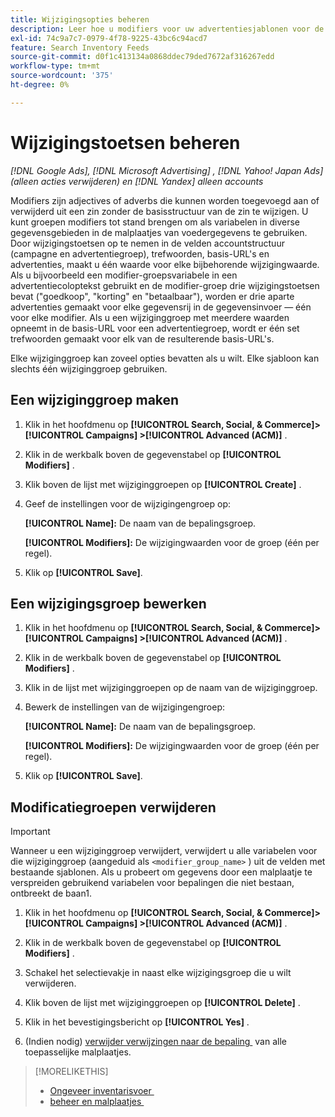 ```yaml
---
title: Wijzigingsopties beheren
description: Leer hoe u modifiers voor uw advertentiesjablonen voor de invoer van inventarisgegevens configureert en beheert.
exl-id: 74c9a7c7-0979-4f78-9225-43bc6c94acd7
feature: Search Inventory Feeds
source-git-commit: d0f1c413134a0868ddec79ded7672af316267edd
workflow-type: tm+mt
source-wordcount: '375'
ht-degree: 0%

---
```


# Wijzigingstoetsen beheren

*[!DNL Google Ads], [!DNL Microsoft Advertising] , [!DNL Yahoo! Japan Ads] (alleen acties verwijderen) en [!DNL Yandex] alleen accounts*

Modifiers zijn adjectives of adverbs die kunnen worden toegevoegd aan of verwijderd uit een zin zonder de basisstructuur van de zin te wijzigen. U kunt groepen modifiers tot stand brengen om als variabelen in diverse gegevensgebieden in de malplaatjes van voedergegevens te gebruiken. Door wijzigingstoetsen op te nemen in de velden accountstructuur (campagne en advertentiegroep), trefwoorden, basis-URL&#39;s en advertenties, maakt u één waarde voor elke bijbehorende wijzigingwaarde. Als u bijvoorbeeld een modifier-groepsvariabele in een advertentiecoloptekst gebruikt en de modifier-groep drie wijzigingstoetsen bevat (&quot;goedkoop&quot;, &quot;korting&quot; en &quot;betaalbaar&quot;), worden er drie aparte advertenties gemaakt voor elke gegevensrij in de gegevensinvoer — één voor elke modifier. Als u een wijziginggroep met meerdere waarden opneemt in de basis-URL voor een advertentiegroep, wordt er één set trefwoorden gemaakt voor elk van de resulterende basis-URL&#39;s.

Elke wijziginggroep kan zoveel opties bevatten als u wilt. Elke sjabloon kan slechts één wijziginggroep gebruiken.

## Een wijziginggroep maken

1. Klik in het hoofdmenu op **[!UICONTROL Search, Social, & Commerce]> [!UICONTROL Campaigns] >[!UICONTROL Advanced (ACM)]** .

1. Klik in de werkbalk boven de gegevenstabel op **[!UICONTROL Modifiers]** .

1. Klik boven de lijst met wijziginggroepen op **[!UICONTROL Create]** .

1. Geef de instellingen voor de wijzigingengroep op:

   **[!UICONTROL Name]:** De naam van de bepalingsgroep.

   **[!UICONTROL Modifiers]:** De wijzigingwaarden voor de groep (één per regel).

1. Klik op **[!UICONTROL Save]**.

## Een wijzigingsgroep bewerken

1. Klik in het hoofdmenu op **[!UICONTROL Search, Social, & Commerce]> [!UICONTROL Campaigns] >[!UICONTROL Advanced (ACM)]** .

1. Klik in de werkbalk boven de gegevenstabel op **[!UICONTROL Modifiers]** .

1. Klik in de lijst met wijziginggroepen op de naam van de wijziginggroep.

1. Bewerk de instellingen van de wijzigingengroep:

   **[!UICONTROL Name]:** De naam van de bepalingsgroep.

   **[!UICONTROL Modifiers]:** De wijzigingwaarden voor de groep (één per regel).

1. Klik op **[!UICONTROL Save]**.

## Modificatiegroepen verwijderen

>[!IMPORTANT]
>
>Wanneer u een wijziginggroep verwijdert, verwijdert u alle variabelen voor die wijziginggroep (aangeduid als `<modifier_group_name>` ) uit de velden met bestaande sjablonen. Als u probeert om gegevens door een malplaatje te verspreiden gebruikend variabelen voor bepalingen die niet bestaan, ontbreekt de baan1.

1. Klik in het hoofdmenu op **[!UICONTROL Search, Social, & Commerce]> [!UICONTROL Campaigns] >[!UICONTROL Advanced (ACM)]** .

1. Klik in de werkbalk boven de gegevenstabel op **[!UICONTROL Modifiers]** .

1. Schakel het selectievakje in naast elke wijzigingsgroep die u wilt verwijderen.

1. Klik boven de lijst met wijziginggroepen op **[!UICONTROL Delete]** .

1. Klik in het bevestigingsbericht op **[!UICONTROL Yes]** .

1. (Indien nodig) [&#x200B; verwijder verwijzingen naar de bepaling &#x200B;](/help/search-social-commerce/campaign-management/inventory-feeds/ad-templates/ad-template-manage.md) van alle toepasselijke malplaatjes.

>[!MORELIKETHIS]
>
>* [&#x200B; Ongeveer inventarisvoer &#x200B;](/help/search-social-commerce/campaign-management/inventory-feeds/inventory-feeds-about.md)
>* [&#x200B; beheer en malplaatjes &#x200B;](/help/search-social-commerce/campaign-management/inventory-feeds/ad-templates/ad-template-manage.md)
